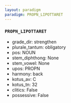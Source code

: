 ```yaml
---
layout: paradigm
paradigm: PROPN_LIPOTTARET
---
```

### ` PROPN_LIPOTTARET `


* grade_dir: strengthen
* plurale_tantum: obligatory
* pos: NOUN
* stem_diphthong: None
* stem_vowel: None
* upos: PROPN
* harmony: back
* kotus_av: C
* kotus_tn: 32
* clitics: False
* possessive: False
